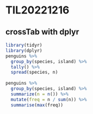 # TIL20221216

## crossTab with dplyr

```r
library(tidyr)
library(dplyr)
penguins %>% 
  group_by(species, island) %>% 
  tally() %>% 
  spread(species, n)
  
penguins %>% 
  group_by(species, island) %>% 
  summarize(n = n()) %>% 
  mutate(freq = n / sum(n)) %>% 
  summarise(max(freq))
```

